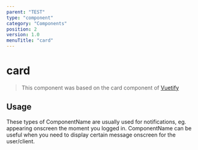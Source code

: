 ```yaml
---
parent: "TEST"
type: "component"
category: "Components"
position: 2
version: 1.0
menuTitle: "card"
---
```


# card

>This component was based on the card component of [Vuetify](https://vuetifyjs.com/en/components/card/ "Vuetify's card component")

## Usage

These types of ComponentName are usually used for notifications, eg. appearing onscreen the moment you logged in. ComponentName can be useful when you need to display certain message onscreen for the user/client.

<!-- Component template need to be here -->
<DocComponent :file="'TEST/card/TEST_card-usage'"/>





